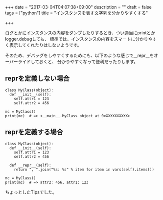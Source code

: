 +++
date = "2017-03-04T04:07:38+09:00"
description = ""
draft = false
tags = ["python"]
title = "インスタンスを表す文字列を分かりやすくする"

+++

ログとかにインスタンスの内容をダンプしたりするとき、つい適当にprintとかlogger.debugしても、
標準では、インスタンスの内容をスマートに分かりやすく表示してくれたりはしないようです。

そのため、デバッグをしやすくするためにも、以下のような感じで\__repr__をオーバーライドしておくと、
分かりやすくなって便利だったりします。

## reprを定義しない場合

```
class MyClass(object):
  def __init__(self):
    self.attr1 = 123
    self.attr2 = 456

mc = MyClass()
print(mc)  # => <__main__.MyClass object at 0xXXXXXXXXXX>
```

## reprを定義する場合

```
class MyClass(object):
  def __init__(self):
    self.attr1 = 123
    self.attr2 = 456

  def __repr__(self):
    return ", ".join("%s: %s" % item for item in vars(self).items())

mc = MyClass()
print(mc)  # => attr2: 456, attr1: 123
```

ちょっとしたTipsでした。



